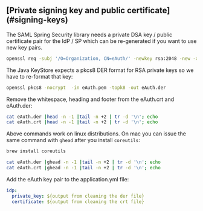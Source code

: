 ## [Private signing key and public certificate] (#signing-keys)

The SAML Spring Security library needs a private DSA key / public certificate pair for the IdP / SP which can be re-generated
if you want to use new key pairs.

```bash
openssl req -subj '/O=Organization, CN=eAuth/' -newkey rsa:2048 -new -x509 -days 3652 -nodes -out eAuth.crt -keyout eAuth.pem
```

The Java KeyStore expects a pkcs8 DER format for RSA private keys so we have to re-format that key:

```bash
openssl pkcs8 -nocrypt  -in eAuth.pem -topk8 -out eAuth.der
```

Remove the whitespace, heading and footer from the eAuth.crt and eAuth.der:

```bash
cat eAuth.der |head -n -1 |tail -n +2 | tr -d '\n'; echo
cat eAuth.crt |head -n -1 |tail -n +2 | tr -d '\n'; echo
```

Above commands work on linux distributions. On mac you can issue the same command with `ghead` after you install `coreutils`:

```bash
brew install coreutils

cat eAuth.der |ghead -n -1 |tail -n +2 | tr -d '\n'; echo
cat eAuth.crt |ghead -n -1 |tail -n +2 | tr -d '\n'; echo
```

Add the eAuth key pair to the application.yml file:

```yml
idp:
  private_key: ${output from cleaning the der file}
  certificate: ${output from cleaning the crt file}
```